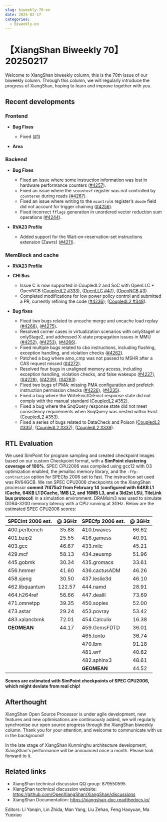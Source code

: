 ```yaml
---
slug: biweekly-70-en
date: 2025-02-17
categories:
  - Biweekly-en
---
```


# 【XiangShan Biweekly 70】20250217

Welcome to XiangShan biweekly column, this is the 70th issue of our biweekly column. Through this column, we will regularly introduce the progress of XiangShan, hoping to learn and improve together with you.

<!-- more -->
## Recent developments

### Frontend

- **Bug Fixes**
    - Fixed ([#1](https://github.com/OpenXiangShan/XiangShan/pull/1))

- **Area**

### Backend

- **Bug Fixes**
    - Fixed an issue where some instruction information was lost in hardware performance counters ([#4257](https://github.com/OpenXiangShan/XiangShan/pull/4257)).
    - Fixed an issue where the `scountovf` register was not controlled by `counteren` during reads ([#4267](https://github.com/OpenXiangShan/XiangShan/pull/4267)).
    - Fixed an issue where writing to the `mcontrol6` register’s `dmode` field did not account for trigger chaining ([#4256](https://github.com/OpenXiangShan/XiangShan/pull/4256)).
    - Fixed incorrect `fflags` generation in unordered vector reduction sum operations ([#4244](https://github.com/OpenXiangShan/XiangShan/pull/4244)).

- **RVA23 Profile**
    - Added support for the Wait-on-reservation-set instructions extension (Zawrs) ([#4211](https://github.com/OpenXiangShan/XiangShan/pull/4211)).

### MemBlock and cache

- **RVA23 Profile**

- **CHI Bus**
    - Issue C is now supported in CoupledL2 and SoC with OpenLLC + OpenNCB ([CoupledL2 #333](https://github.com/OpenXiangShan/CoupledL2/pull/333)), ([OpenLLC #47](https://github.com/OpenXiangShan/OpenLLC/pull/47)), ([OpenNCB #3](https://github.com/OpenXiangShan/OpenNCB/pull/3)).
    - Completed modifications for low power policy control and submitted a PR, currently refining the code ([#4236](https://github.com/OpenXiangShan/XiangShan/pull/4236)), ([CoupledL2 #348](https://github.com/OpenXiangShan/CoupledL2/pull/348)).

- **Bug fixes**
    - Fixed two bugs related to uncache merge and uncache load replay ([#4268](https://github.com/OpenXiangShan/XiangShan/pull/4268)), ([#4275](https://github.com/OpenXiangShan/XiangShan/pull/4275)).
    - Resolved corner cases in virtualization scenarios with onlyStage1 or onlyStage2, and addressed X-state propagation issues in MMU ([#4252](https://github.com/OpenXiangShan/XiangShan/pull/4252)), ([#4253](https://github.com/OpenXiangShan/XiangShan/pull/4253)), ([#4266](https://github.com/OpenXiangShan/XiangShan/pull/4266)).
    - Fixed multiple bugs related to cbo instructions, including flushing, exception handling, and violation checks ([#4262](https://github.com/OpenXiangShan/XiangShan/pull/4262)).
    - Patched a bug where amo_cmp was not passed to MSHR after a CAS request missed ([#4272](https://github.com/OpenXiangShan/XiangShan/pull/4272)).
    - Resolved four bugs in unaligned memory access, including exception handling, violation checks, and false wakeups ([#4227](https://github.com/OpenXiangShan/XiangShan/pull/4227)), ([#4228](https://github.com/OpenXiangShan/XiangShan/pull/4228)), ([#4239](https://github.com/OpenXiangShan/XiangShan/pull/4239)), ([#4263](https://github.com/OpenXiangShan/XiangShan/pull/4263)).
    - Fixed two bugs of PMA: missing PMA configuration and prefetch instruction permission checks ([#4226](https://github.com/OpenXiangShan/XiangShan/pull/4226)), ([#4235](https://github.com/OpenXiangShan/XiangShan/pull/4235)).
    - Fixed a bug where the WriteEvictOrEvict response state did not comply with the manual standard ([CoupledL2 #352](https://github.com/OpenXiangShan/CoupledL2/pull/352)).
    - Fixed a bug where the SnqQuery response state did not meet consistency requirements when SnqQuery was nested within Evict ([CoupledL2 #353](https://github.com/OpenXiangShan/CoupledL2/pull/353)).
    - Fixed a series of bugs related to DataCheck and Poison ([CoupledL2 #335](https://github.com/OpenXiangShan/CoupledL2/pull/335)), ([CoupledL2 #337](https://github.com/OpenXiangShan/CoupledL2/pull/337)), ([CoupledL2 #339](https://github.com/OpenXiangShan/CoupledL2/pull/339)).


## RTL Evaluation

We used SimPoint for program sampling and created checkpoint images based on our custom Checkpoint format, with a **SimPoint clustering coverage of 100%**. SPEC CPU2006 was compiled using gcc12 with O3 optimization enabled, the jemalloc memory library, and the `-ffp-contraction` option for SPECfp 2006 set to fast. The instruction set used was RV64GCB. We ran SPEC CPU2006 checkpoints on the XiangShan processor **commit 7f475a2 from February 14** (**configured with 64KB L1 ICache, 64KB L1 DCache, 1MB L2, and 16MB L3, and a 3ld2st LSU, TileLink bus protocol**) in a simulation environment. DRAMsim3 was used to simulate DDR4-3200 memory latency with a CPU running at 3GHz. Below are the estimated SPEC CPU2006 scores:

| SPECint 2006 est. | @ 3GHz | SPECfp 2006 est.  | @ 3GHz |
| :---------------- | :----: | :---------------- | :----: |
| 400.perlbench     | 35.88  | 410.bwaves        | 66.62  |
| 401.bzip2         | 25.55  | 416.gamess        | 40.91  |
| 403.gcc           | 46.67  | 433.milc          | 45.21  |
| 429.mcf           | 58.13  | 434.zeusmp        | 51.96  |
| 445.gobmk         | 30.34  | 435.gromacs       | 33.61  |
| 456.hmmer         | 41.60  | 436.cactusADM     | 46.26  |
| 458.sjeng         | 30.50  | 437.leslie3d      | 46.10  |
| 462.libquantum    | 122.57 | 444.namd          | 28.91  |
| 464.h264ref       | 56.66  | 447.dealII        | 73.69  |
| 471.omnetpp       | 39.35  | 450.soplex        | 52.00  |
| 473.astar         | 29.24  | 453.povray        | 53.42  |
| 483.xalancbmk     | 72.01  | 454.Calculix      | 16.38  |
| **GEOMEAN**       | 44.17  | 459.GemsFDTD      | 36.01  |
|                   |        | 465.tonto         | 36.74  |
|                   |        | 470.lbm           | 91.18  |
|                   |        | 481.wrf           | 40.62  |
|                   |        | 482.sphinx3       | 48.61  |
|                   |        | **GEOMEAN**       | 44.52  |

**Scores are estimated with SimPoint checkpoints of SPEC CPU2006, which might deviate from real chip!**

## Afterthought

XiangShan Open Source Processor is under agile development, new features and new optimisations are continuously added, we will regularly synchronise our open source progress through the XiangShan biweekly column. Thank you for your attention, and welcome to communicate with us in the background!

In the late stage of XiangShan Kunminghu architecture development, XiangShan's performance will be announced once a month. Please look forward to it.

## Related links

* XiangShan technical discussion QQ group: 879550595
* XiangShan technical discussion website: https://github.com/OpenXiangShan/XiangShan/discussions
* XiangShan Documentation: https://xiangshan-doc.readthedocs.io/

Editors: Li Yanqin, Lin Zhida, Man Yang, Liu Zehao, Feng Haoyuan, Ma Yuexiao